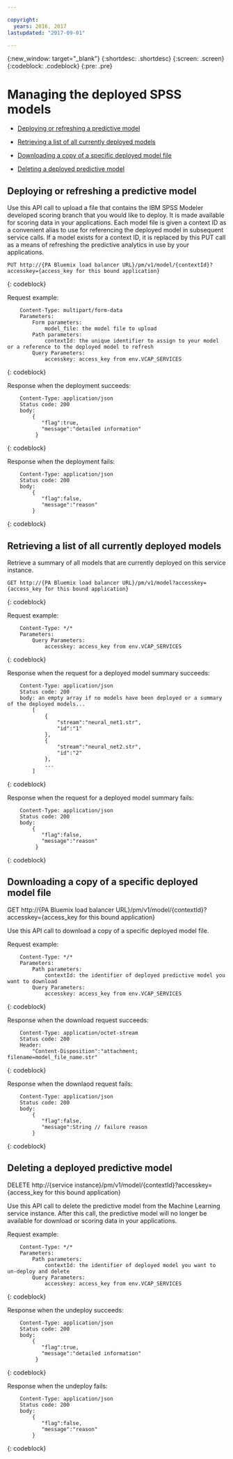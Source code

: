 ```yaml
---

copyright:
  years: 2016, 2017
lastupdated: "2017-09-01"

---
```


{:new_window: target="_blank"}
{:shortdesc: .shortdesc}
{:screen: .screen}
{:codeblock: .codeblock}
{:pre: .pre}

# Managing the deployed SPSS models


*  [Deploying or refreshing a predictive model](#deploying-or-refreshing-a-predictive-model)

*  [Retrieving a list of all currently deployed models](#retrieving-a-list-of-all-currently-deployed-models)

*  [Downloading a copy of a specific deployed model file](#downloading-a-copy-of-a-specific-deployed-model-file)

*  [Deleting a deployed predictive model](#deleting-a-deployed-predictive-model)

## Deploying or refreshing a predictive model

Use this API call to upload a file that contains the IBM SPSS
Modeler developed scoring branch that you would like to deploy.
It is made available for scoring data in your applications. Each
model file is given a context ID as a convenient alias to use for
referencing the deployed model in subsequent service calls. If a
model exists for a context ID, it is replaced by this PUT call as
a means of refreshing the predictive analytics in use by your
applications.

```
PUT http://{PA Bluemix load balancer URL}/pm/v1/model/{contextId}?accesskey={access_key for this bound application}
```
{: codeblock}

Request example:

```
    Content-Type: multipart/form-data
    Parameters:
        Form parameters:
            model_file: the model file to upload
        Path parameters:
            contextId: the unique identifier to assign to your model or a reference to the deployed model to refresh
        Query Parameters:
            accesskey: access_key from env.VCAP_SERVICES
```
{: codeblock}

Response when the deployment succeeds:

```
    Content-Type: application/json
    Status code: 200
    body:
        {
           "flag":true, 
           "message":"detailed information"  
         }
```
{: codeblock}

Response when the deployment fails:

```
    Content-Type: application/json
    Status code: 200
    body:
        {
           "flag":false, 
           "message":"reason"
        }
```
{: codeblock}

## Retrieving a list of all currently deployed models

Retrieve a summary of all models that are currently deployed on
this service instance.

```
GET http://{PA Bluemix load balancer URL}/pm/v1/model?accesskey={access_key for this bound application}
```
{: codeblock}

Request example:

```
    Content-Type: */*
    Parameters:
        Query Parameters:
            accesskey: access_key from env.VCAP_SERVICES
```
{: codeblock}

Response when the request for a deployed model summary succeeds:

```
    Content-Type: application/json
    Status code: 200
    body: an empty array if no models have been deployed or a summary of the deployed models...
        [
            {
                "stream":"neural_net1.str",
                "id":"1"
            },
            {
                "stream":"neural_net2.str",
                "id":"2"
            },
            ...
        ]
```
{: codeblock}

Response when the request for a deployed model summary fails:

```
    Content-Type: application/json
    Status code: 200
    body:
        {
           "flag":false, 
           "message":"reason"  
         }
```
{: codeblock}

## Downloading a copy of a specific deployed model file

GET http://{PA Bluemix load balancer
URL}/pm/v1/model/{contextId}?accesskey={access_key for this bound
application}

Use this API call to download a copy of a specific deployed model
file.

Request example:

```
    Content-Type: */*
    Parameters:
        Path parameters:
            contextId: the identifier of deployed predictive model you want to download
        Query Parameters:
            accesskey: access_key from env.VCAP_SERVICES
```
{: codeblock}

Response when the download request succeeds:

```
    Content-Type: application/octet-stream
    Status code: 200
    Header:
        "Content-Disposition":"attachment; filename=model_file_name.str"
```
{: codeblock}

Response when the downlaod request fails:

```
    Content-Type: application/json
    Status code: 200
    body:
        {
           "flag":false, 
           "message":String // failure reason 
        }
```
{: codeblock}

## Deleting a deployed predictive model

DELETE http://{service
instance}/pm/v1/model/{contextId}?accesskey={access_key for this
bound application}

Use this API call to delete the predictive model from the Machine
Learning service instance. After this call, the predictive model
will no longer be available for download or scoring data in your
applications.

Request example:

```
    Content-Type: */*
    Parameters:
        Path parameters:
            contextId: the identifier of deployed model you want to un-deploy and delete
        Query Parameters:
            accesskey: access_key from env.VCAP_SERVICES
```
{: codeblock}

Response when the undeploy succeeds:

```
    Content-Type: application/json
    Status code: 200
    body:
        {
           "flag":true, 
           "message":"detailed information"  
         }
```
{: codeblock}

Response when the undeploy fails:

```
    Content-Type: application/json
    Status code: 200
    body:
        {
           "flag":false, 
           "message":"reason"
        }
```
{: codeblock}